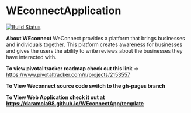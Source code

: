# WEconnectApplication
[![Build Status](https://travis-ci.org/Daramola98/WEconnectApp.svg?branch=master)](https://travis-ci.org/Daramola98/WEconnectApp)

**About WEconnect**
WeConnect provides a platform that brings businesses and individuals together. This platform
creates awareness for businesses and gives the users the ability to write reviews about the
businesses they have interacted with.

**To view pivotal tracker roadmap check out this link** => https://www.pivotaltracker.com/n/projects/2153557

**To View Weconnect source code switch to the gh-pages branch**

**To View Web Application check it out at https://daramola98.github.io/WEconnectApp/template**